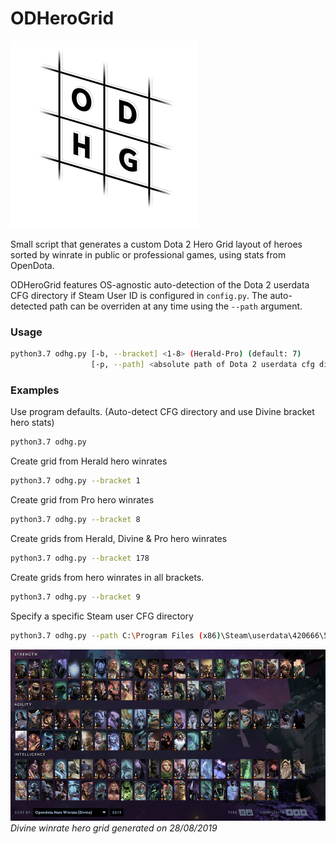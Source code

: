 # ODHeroGrid
![logo](logo.png)

Small script that generates a custom Dota 2 Hero Grid layout of heroes sorted by winrate in public or professional games, using stats from OpenDota.

ODHeroGrid features OS-agnostic auto-detection of the Dota 2 userdata CFG directory if
Steam User ID is configured in `config.py`. The auto-detected path can be overriden at any time using the `--path` argument.

### Usage
```bash
python3.7 odhg.py [-b, --bracket] <1-8> (Herald-Pro) (default: 7)
                  [-p, --path] <absolute path of Dota 2 userdata cfg directory> (default: auto-detect)
```

### Examples
Use program defaults. (Auto-detect CFG directory and use Divine bracket hero stats)
```bash
python3.7 odhg.py
```

Create grid from Herald hero winrates
```bash
python3.7 odhg.py --bracket 1
```

Create grid from Pro hero winrates
```bash
python3.7 odhg.py --bracket 8
```

Create grids from Herald, Divine & Pro hero winrates
```bash
python3.7 odhg.py --bracket 178
```

Create grids from hero winrates in all brackets.
```bash
python3.7 odhg.py --bracket 9
```

Specify a specific Steam user CFG directory
```bash
python3.7 odhg.py --path C:\Program Files (x86)\Steam\userdata\420666\570\remote\cfg
```

![Divine Winrates](screenshot_divine.png)
_Divine winrate hero grid generated on 28/08/2019_